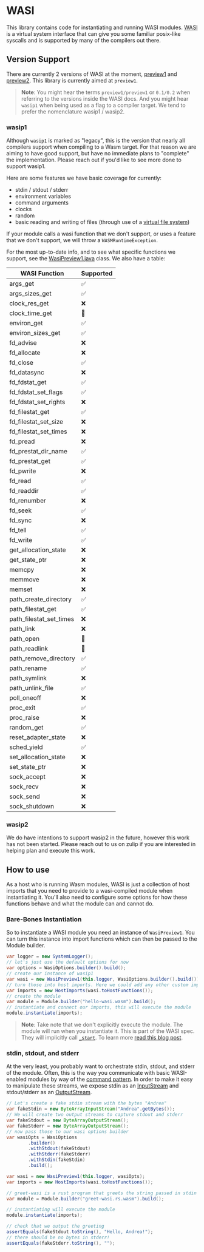 # WASI

This library contains code for instantiating and running WASI modules.
[WASI](https://wasi.dev/) is a virtual system interface that can give you some familiar posix-like syscalls and is supported
by many of the compilers out there.

## Version Support

There are currently 2 versions of WASI at the moment, [preview1](https://github.com/WebAssembly/WASI/blob/main/legacy/README.md) and [preview2](https://github.com/WebAssembly/WASI/blob/main/preview2/README.md). This library is currently
aimed at `preview1`.

> **Note**: You might hear the terms `preview1/preview1` or `0.1/0.2` when referring to the versions inside the WASI docs.
> And you might hear `wasip1` when being used as a flag to a compiler target. We tend to prefer the nomenclature wasip1 / wasip2.

### wasip1

Although `wasip1` is marked as "legacy", this is the version that nearly all compilers support when compiling to a Wasm target. For that reason we are aiming to have good support, but have no immediate plans to "complete" the implementation.
Please reach out if you'd like to see more done to support wasip1.

Here are some features we have basic coverage for currently:

* stdin / stdout / stderr
* environment variables
* command arguments
* clocks
* random
* basic reading and writing of files (through use of a [virtual file system](https://github.com/google/jimfs))

If your module calls a wasi function that we don't support, or uses a feature that we don't support, we will throw a `WASMRuntimeException`.

For the most up-to-date info, and to see what specific functions we support, see the [WasiPreview1.java](https://github.com/dylibso/chicory/blob/main/wasi/src/main/java/com/dylibso/chicory/wasi/WasiPreview1.java) class.
We also have a table:

| WASI Function            | Supported |
|--------------------------|-----------|
| args_get                 | ✅         |
| args_sizes_get           | ✅         |
| clock_res_get	           | ❌         |
| clock_time_get           | 👷        |
| environ_get	             | ✅	        |
| environ_sizes_get        | 	✅	       |
| fd_advise		              | ❌         |
| fd_allocate	             | ❌         |
| fd_close	                | ✅         |
| fd_datasync	             | ❌         |
| fd_fdstat_get            | 	✅        |
| fd_fdstat_set_flags      | 	✅        |
| fd_fdstat_set_rights	    | ❌         |
| fd_filestat_get	         | ✅	        |
| fd_filestat_set_size     | 	❌	       |
| fd_filestat_set_times	   | ❌         |
| fd_pread	                | ❌         |
| fd_prestat_dir_name      | 	✅	       |
| fd_prestat_get           | 	✅	       |
| fd_pwrite	               | ❌	        |
| fd_read	                 | ✅	        |
| fd_readdir	              | ✅         |
| fd_renumber	             | ❌         |
| fd_seek	                 | ✅	        |
| fd_sync	                 | ❌         |
| fd_tell	                 | ✅	        |
| fd_write	                |  ✅       |
| get_allocation_state	    | ❌        |
| get_state_ptr	           | ❌        |
| memcpy	                  | ❌        |
| memmove	                 | ❌        |
| memset	                  | ❌        |
| path_create_directory	   | ✅         |
| path_filestat_get        | 	✅	       |
| path_filestat_set_times	 | ❌         |
| path_link	               | ❌         |
| path_open	               | 👷         |
| path_readlink	           | 👷         |
| path_remove_directory    | 	✅	       |
| path_rename              | 	✅	       |
| path_symlink	            | ❌         |
| path_unlink_file         | 	✅	       |
| poll_oneoff	             | ❌         |
| proc_exit                | 	✅	       |
| proc_raise	              | ❌         |
| random_get               | 	✅	       |
| reset_adapter_state	     | ❌         |
| sched_yield              | 	✅	       |
| set_allocation_state	    | ❌         |
| set_state_ptr	           | ❌         |
| sock_accept	             | ❌         |
| sock_recv	               | ❌         |
| sock_send	               | ❌         |
| sock_shutdown	           | ❌         |



### wasip2

We do have intentions to support wasip2 in the future, however this work has not been started. Please reach out to us on zulip if you are interested in helping plan and execute this work.

## How to use

As a host who is running Wasm modules, WASI is just a collection of host imports that you need to provide
to a wasi-compiled module when instantiating it. You'll also need to configure some options for how
these functions behave and what the module can and cannot do.

### Bare-Bones Instantiation

So to instantiate a WASI module you need an instance of `WasiPreview1`. You can turn this instance into
import functions which can then be passed to the Module builder.

```java
var logger = new SystemLogger();
// let's just use the default options for now
var options = WasiOptions.builder().build();
// create our instance of wasip1
var wasi = new WasiPreview1(this.logger, WasiOptions.builder().build());
// turn those into host imports. Here we could add any other custom imports we have
var imports = new HostImports(wasi.toHostFunctions());
// create the module
var module = Module.builder("hello-wasi.wasm").build();
// instantiate and connect our imports, this will execute the module
module.instantiate(imports);
```

> **Note**: Take note that we don't explicitly execute the module. The module will run when you instantiate it. This
> is part of the WASI spec. They will implicitly call [`_start`](https://webassembly.github.io/spec/core/syntax/modules.html#start-function). To learn more [read this blog post](https://dylibso.com/blog/wasi-command-reactor/).

### stdin, stdout, and stderr

At the very least, you probably want to orchestrate stdin, stdout, and stderr of the module.
Often, this is the way you communicate with basic WASI-enabled modules by way of the [command pattern](https://dylibso.com/blog/wasi-command-reactor/).
In order to make it easy to manipulate these streams, we expose stdin as an [InputStream](https://docs.oracle.com/javase/8/docs/api/java/io/InputStream.html)
and stdout/stderr as an [OutputStream](https://docs.oracle.com/javase/8/docs/api/java/io/OutputStream.html).

```java
// Let's create a fake stdin stream with the bytes "Andrea"
var fakeStdin = new ByteArrayInputStream("Andrea".getBytes());
// We will create two output streams to capture stdout and stderr
var fakeStdout = new ByteArrayOutputStream();
var fakeStderr = new ByteArrayOutputStream();
// now pass those to our wasi options builder
var wasiOpts = WasiOptions
        .builder()
        .withStdout(fakeStdout)
        .withStderr(fakeStderr)
        .withStdin(fakeStdin)
        .build();

var wasi = new WasiPreview1(this.logger, wasiOpts);
var imports = new HostImports(wasi.toHostFunctions());

// greet-wasi is a rust program that greets the string passed in stdin
var module = Module.builder("greet-wasi.rs.wasm").build();

// instantiating will execute the module
module.instantiate(imports);

// check that we output the greeting
assertEquals(fakeStdout.toString(), "Hello, Andrea!");
// there should be no bytes in stderr!
assertEquals(fakeStderr.toString(), "");
```
